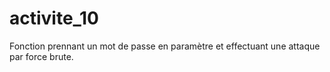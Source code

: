 # activite_10
Fonction prennant un mot de passe en paramètre et effectuant une attaque par force brute.
